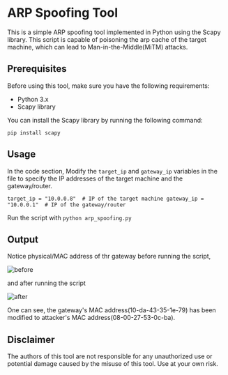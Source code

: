 # ARP Spoofing Tool

This is a simple ARP spoofing tool implemented in Python using the Scapy library. This script is capable of poisoning the arp cache of the target machine, which can lead to Man-in-the-Middle(MiTM) attacks.

## Prerequisites

Before using this tool, make sure you have the following requirements:

- Python 3.x
- Scapy library

You can install the Scapy library by running the following command:

`pip install scapy`

## Usage

In the code section, Modify the `target_ip` and `gateway_ip` variables in the file to specify the IP addresses of the target machine and the gateway/router.

`target_ip = "10.0.0.8"  # IP of the target machine
gateway_ip = "10.0.0.1"  # IP of the gateway/router`


Run the script with `python arp_spoofing.py`

## Output

Notice physical/MAC address of thr gateway before running the script,

![before](https://github.com/Arjun4522/ARP_spoof/assets/94633408/cf125634-33ef-43f0-864a-ee503eaf0c56)

and after running the script

![after](https://github.com/Arjun4522/ARP_spoof/assets/94633408/205c572f-32a2-4b47-b3d1-7da0deac24e0)

One can see, the gateway's MAC address(10-da-43-35-1e-79) has been modified to attacker's MAC address(08-00-27-53-0c-ba).

## Disclaimer

The authors of this tool are not responsible for any unauthorized use or potential damage caused by the misuse of this tool. Use at your own risk.

